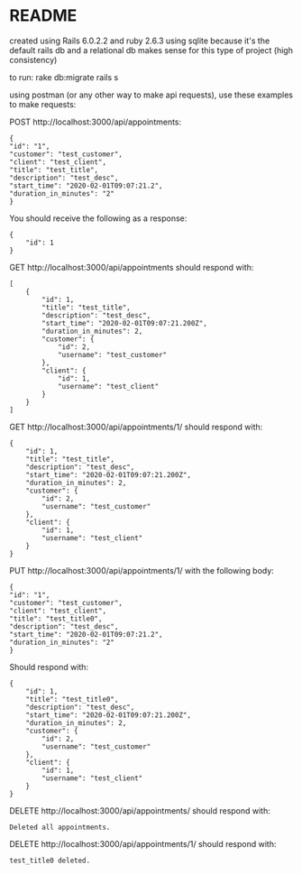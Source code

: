 # README

created using Rails 6.0.2.2 and ruby 2.6.3
using sqlite because it's the default rails db and a relational db makes sense for this type of project (high consistency)

to run:
rake db:migrate
rails s

using postman (or any other way to make api requests), use these examples to make requests:

POST http://localhost:3000/api/appointments:

```
{
"id": "1",
"customer": "test_customer",
"client": "test_client",
"title": "test_title",
"description": "test_desc",
"start_time": "2020-02-01T09:07:21.2",
"duration_in_minutes": "2"
}
```

You should receive the following as a response:

```
{
    "id": 1
}
```

GET http://localhost:3000/api/appointments should respond with:

```
[
    {
        "id": 1,
        "title": "test_title",
        "description": "test_desc",
        "start_time": "2020-02-01T09:07:21.200Z",
        "duration_in_minutes": 2,
        "customer": {
            "id": 2,
            "username": "test_customer"
        },
        "client": {
            "id": 1,
            "username": "test_client"
        }
    }
]
```

GET http://localhost:3000/api/appointments/1/ should respond with:

```
{
    "id": 1,
    "title": "test_title",
    "description": "test_desc",
    "start_time": "2020-02-01T09:07:21.200Z",
    "duration_in_minutes": 2,
    "customer": {
        "id": 2,
        "username": "test_customer"
    },
    "client": {
        "id": 1,
        "username": "test_client"
    }
}
```

PUT http://localhost:3000/api/appointments/1/ with the following body:

```
{
"id": "1",
"customer": "test_customer",
"client": "test_client",
"title": "test_title0",
"description": "test_desc",
"start_time": "2020-02-01T09:07:21.2",
"duration_in_minutes": "2"
}
```

Should respond with:

```
{
    "id": 1,
    "title": "test_title0",
    "description": "test_desc",
    "start_time": "2020-02-01T09:07:21.200Z",
    "duration_in_minutes": 2,
    "customer": {
        "id": 2,
        "username": "test_customer"
    },
    "client": {
        "id": 1,
        "username": "test_client"
    }
}
```

DELETE http://localhost:3000/api/appointments/ should respond with:

```
Deleted all appointments.
```

DELETE http://localhost:3000/api/appointments/1/ should respond with:

```
test_title0 deleted.
```
